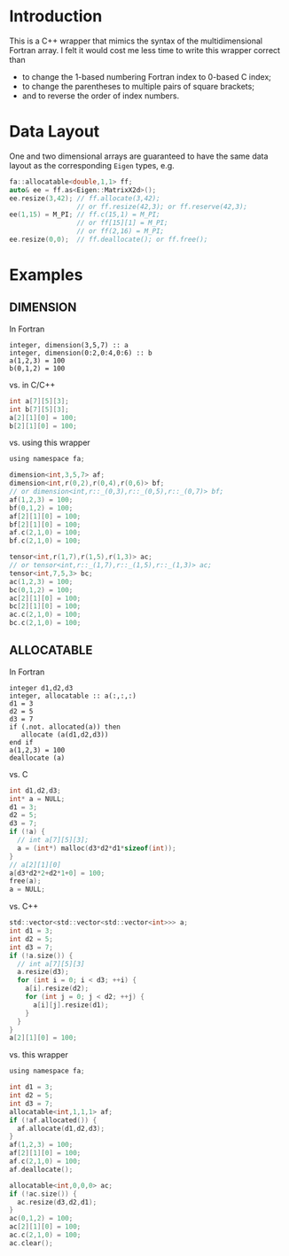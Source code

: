 # Introduction
This is a C++ wrapper that mimics the syntax of the multidimensional
Fortran array.
I felt it would cost me less time to write this wrapper correct than
+ to change the 1-based numbering Fortran index to 0-based C index;
+ to change the parentheses to multiple pairs of square brackets;
+ and to reverse the order of index numbers.

# Data Layout
One and two dimensional arrays are guaranteed to have the same data
layout as the corresponding `Eigen` types, e.g.
```C
fa::allocatable<double,1,1> ff;
auto& ee = ff.as<Eigen::MatrixX2d>();
ee.resize(3,42); // ff.allocate(3,42);
                 // or ff.resize(42,3); or ff.reserve(42,3);
ee(1,15) = M_PI; // ff.c(15,1) = M_PI;
                 // or ff[15][1] = M_PI;
                 // or ff(2,16) = M_PI;
ee.resize(0,0);  // ff.deallocate(); or ff.free();
```

# Examples
## DIMENSION
In Fortran
```Fortran
integer, dimension(3,5,7) :: a
integer, dimension(0:2,0:4,0:6) :: b
a(1,2,3) = 100
b(0,1,2) = 100
```
vs. in C/C++
```C
int a[7][5][3];
int b[7][5][3];
a[2][1][0] = 100;
b[2][1][0] = 100;
```
vs. using this wrapper
```C
using namespace fa;

dimension<int,3,5,7> af;
dimension<int,r(0,2),r(0,4),r(0,6)> bf;
// or dimension<int,r::_(0,3),r::_(0,5),r::_(0,7)> bf;
af(1,2,3) = 100;
bf(0,1,2) = 100;
af[2][1][0] = 100;
bf[2][1][0] = 100;
af.c(2,1,0) = 100;
bf.c(2,1,0) = 100;

tensor<int,r(1,7),r(1,5),r(1,3)> ac;
// or tensor<int,r::_(1,7),r::_(1,5),r::_(1,3)> ac;
tensor<int,7,5,3> bc;
ac(1,2,3) = 100;
bc(0,1,2) = 100;
ac[2][1][0] = 100;
bc[2][1][0] = 100;
ac.c(2,1,0) = 100;
bc.c(2,1,0) = 100;
```

## ALLOCATABLE
In Fortran
```Fortran
integer d1,d2,d3
integer, allocatable :: a(:,:,:)
d1 = 3
d2 = 5
d3 = 7
if (.not. allocated(a)) then
   allocate (a(d1,d2,d3))
end if
a(1,2,3) = 100
deallocate (a)
```
vs. C
```C
int d1,d2,d3;
int* a = NULL;
d1 = 3;
d2 = 5;
d3 = 7;
if (!a) {
  // int a[7][5][3];
  a = (int*) malloc(d3*d2*d1*sizeof(int));
}
// a[2][1][0]
a[d3*d2*2+d2*1+0] = 100;
free(a);
a = NULL;
```
vs. C++
```C
std::vector<std::vector<std::vector<int>>> a;
int d1 = 3;
int d2 = 5;
int d3 = 7;
if (!a.size()) {
  // int a[7][5][3]
  a.resize(d3);
  for (int i = 0; i < d3; ++i) {
    a[i].resize(d2);
    for (int j = 0; j < d2; ++j) {
      a[i][j].resize(d1);
    }
  }
}
a[2][1][0] = 100;
```
vs. this wrapper
```C
using namespace fa;

int d1 = 3;
int d2 = 5;
int d3 = 7;
allocatable<int,1,1,1> af;
if (!af.allocated()) {
  af.allocate(d1,d2,d3);
}
af(1,2,3) = 100;
af[2][1][0] = 100;
af.c(2,1,0) = 100;
af.deallocate();

allocatable<int,0,0,0> ac;
if (!ac.size()) {
  ac.resize(d3,d2,d1);
}
ac(0,1,2) = 100;
ac[2][1][0] = 100;
ac.c(2,1,0) = 100;
ac.clear();
```
